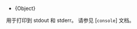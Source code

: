 <!-- YAML
added: v0.1.100
-->

<!-- type=global -->

* {Object}

用于打印到 stdout 和 stderr。
请参见 [`console`] 文档。

